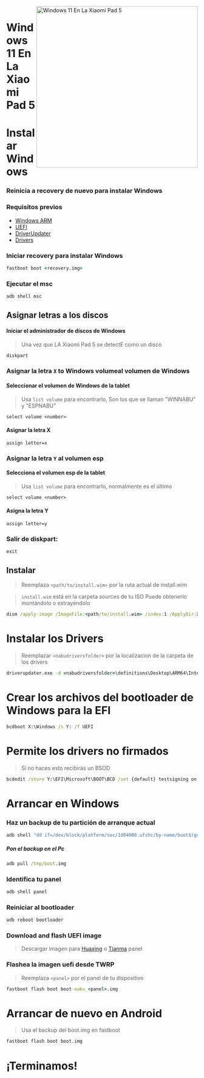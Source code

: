 <img align="right" src="https://raw.githubusercontent.com/erdilS/Port-Windows-11-Xiaomi-Pad-5/main/nabu.png" width="425" alt="Windows 11 En La Xiaomi Pad 5">

# Windows 11 En La Xiaomi Pad 5


# Instalar Windows

### Reinicia a recovery de nuevo para instalar Windows

### Requisitos previos

- [Windows ARM](https://uupdump.net/)
- [UEFI](../../../../releases/tag/1.0)
- [DriverUpdater](https://github.com/WOA-Project/DriverUpdater/releases/latest)
- [Drivers](https://github.com/map220v/MiPad5-drivers)


### Iniciar recovery para instalar Windows
```cmd
fastboot boot <recovery.img>
```


### Ejecutar el msc 

```cmd
adb shell msc
```

## Asignar letras a los discos
  

#### Iniciar el administrador de discos de Windows

> Una vez que LA Xiaomi Pad 5 se detectE como un disco

```cmd
diskpart
```


### Asignar la letra `X` to Windows volumeal volumen de Windows

#### Seleccionar el volumen de Windows de la tablet
> Usa `list volume` para encontrarlo, Son los que se llaman "WINNABU" y "ESPNABU"

```diskpart
select volume <number>
```

#### Asignar la letra X
```diskpart
assign letter=x
```

### Asignar la letra `Y` al volumen esp

#### Selecciona el volumen esp de la tablet
> Usa `list volume` para encontrarlo, normalmente es el último

```diskpart
select volume <number>
```

#### Asigna la letra Y

```diskpart
assign letter=y
```

### Salir de diskpart:
```diskpart
exit
```

  
  

## Instalar

> Reemplaza `<path/to/install.wim>` por la ruta actual de install.wim 

> `install.wim` está en la carpeta sources de tu ISO
> Puede obtenerlo montándolo o extrayéndolo

```cmd
dism /apply-image /ImageFile:<path/to/install.wim> /index:1 /ApplyDir:X:\
```

# Instalar los Drivers

> Reemplazar `<nabudriversfolder>` por la localizacion de la carpeta de los drivers

```cmd
driverupdater.exe -d <nabudriversfolder>\definitions\Desktop\ARM64\Internal\nabu.txt -r <nabudriversfolder> -p X:
```

  

# Crear los archivos del bootloader de Windows para la EFI 

```cmd
bcdboot X:\Windows /s Y: /f UEFI
```

  
  

# Permite los drivers no firmados

> Si no haces esto recibirás un BSOD

```cmd
bcdedit /store Y:\EFI\Microsoft\BOOT\BCD /set {default} testsigning on
```

# Arrancar en Windows

### Haz un backup de tu partición de arranque actual

```cmd
adb shell "dd if=/dev/block/platform/soc/1d84000.ufshc/by-name/boot$(getprop ro.boot.slot_suffix) of=/tmp/boot.img"
```

##### Pon el backup en el Pc

```cmd
adb pull /tmp/boot.img
```

### Identifica tu panel

```cmd
adb shell panel
```

### Reiniciar al bootloader

```cmd
adb reboot bootloader
```
### Download and flash UEFI image
> Descargar imagen para [Huaxing](https://raw.githubusercontent.com/erdilS/Port-Windows-11-Xiaomi-Pad-5/main/images/xiaomi-nabu_huaxing.img) o [Tianma](https://raw.githubusercontent.com/erdilS/Port-Windows-11-Xiaomi-Pad-5/main/images/xiaomi-nabu_tianma.img) panel

### Flashea la imagen uefi desde TWRP
> Reemplaza ```<panel>``` por el panel de tu dispositivo

```cmd
fastboot flash boot boot-nabu_<panel>.img
```

# Arrancar de nuevo en Android
> Usa el backup del boot.img en fastboot

```cmd
fastboot flash boot boot.img
```

# ¡Terminamos!
